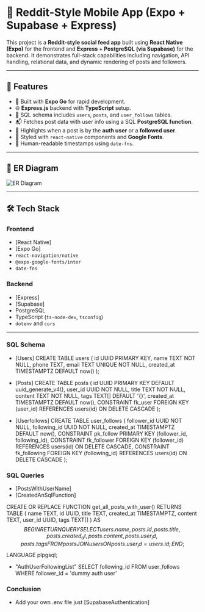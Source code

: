# 📱 Reddit-Style Mobile App (Expo + Supabase + Express)

This project is a **Reddit-style social feed app** built using **React Native (Expo)** for the frontend and **Express + PostgreSQL (via Supabase)** for the backend. It demonstrates full-stack capabilities including navigation, API handling, relational data, and dynamic rendering of posts and followers.

---

## 🧠 Features

- 🔧 Built with **Expo Go** for rapid development.
- 🌐 **Express.js** backend with **TypeScript** setup.
- 🧾 SQL schema includes `users`, `posts`, and `user_follows` tables.
- 📬 Fetches post data with user info using a SQL **PostgreSQL function**.
- 🧠 Highlights when a post is by the **auth user** or a **followed user**.
- 💅 Styled with `react-native` components and **Google Fonts**.
- 📅 Human-readable timestamps using `date-fns`.

---

## 📸 ER Diagram
![ER Diagram](./assets/er-diagram.jpg)

---

## 🛠️ Tech Stack

### Frontend
- [React Native]
- [Expo Go]
- `react-navigation/native`
- `@expo-google-fonts/inter`
- `date-fns`

### Backend
- [Express]
- [Supabase]
- PostgreSQL
- TypeScript (`ts-node-dev`, `tsconfig`)
- `dotenv` and `cors`

---

### SQL Schema
- [Users]
CREATE TABLE users (
  id UUID PRIMARY KEY,
  name TEXT NOT NULL,
  phone TEXT,
  email TEXT UNIQUE NOT NULL,
  created_at TIMESTAMPTZ DEFAULT now()
);
- [Posts]
CREATE TABLE posts (
  id UUID PRIMARY KEY DEFAULT uuid_generate_v4(),
  user_id UUID NOT NULL,
  title TEXT NOT NULL,
  content TEXT NOT NULL,
  tags TEXT[] DEFAULT '{}',
  created_at TIMESTAMPTZ DEFAULT now(),
  CONSTRAINT fk_user FOREIGN KEY (user_id) REFERENCES users(id) ON DELETE CASCADE
);

- [Userfollows]
CREATE TABLE user_follows (
  follower_id UUID NOT NULL,
  following_id UUID NOT NULL,
  created_at TIMESTAMPTZ DEFAULT now(),
  CONSTRAINT pk_follow PRIMARY KEY (follower_id, following_id),
  CONSTRAINT fk_follower FOREIGN KEY (follower_id) REFERENCES users(id) ON DELETE CASCADE,
  CONSTRAINT fk_following FOREIGN KEY (following_id) REFERENCES users(id) ON DELETE CASCADE
);

### SQL Queries
- [PostsWithUserName]
- [CreatedAnSqlFunction]

CREATE OR REPLACE FUNCTION get_all_posts_with_user()
RETURNS TABLE (
  name TEXT,
  id UUID,
  title TEXT,
  created_at TIMESTAMPTZ,
  content TEXT,
  user_id UUID,
  tags TEXT[]
)
AS $$
BEGIN
  RETURN QUERY
  SELECT 
    users.name,
    posts.id,
    posts.title,
    posts.created_at,
    posts.content,
    posts.user_id,
    posts.tags
  FROM posts
  JOIN users ON posts.user_id = users.id;
END;
$$ LANGUAGE plpgsql;

- "AuthUserFollowingList"
SELECT following_id
FROM user_follows
WHERE follower_id = 'dummy auth user'

### Conclusion
- Add your own .env file just [SupabaseAuthentication]


